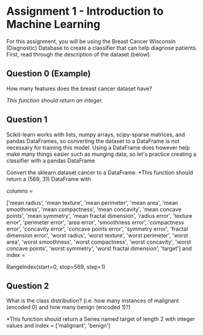# Assignment 1 - Introduction to Machine Learning


For this assignment, you will be using the Breast Cancer Wisconsin (Diagnostic) Database to create a classifier that can help diagnose patients. First, read through the description of the dataset (below).



## Question 0 (Example)

How many features does the breast cancer dataset have?

*This function should return an integer.*


## Question 1

Scikit-learn works with lists, numpy arrays, scipy-sparse matrices, and pandas DataFrames, so converting the dataset to a DataFrame is not necessary for training this model. Using a DataFrame does however help make many things easier such as munging data, so let's practice creating a classifier with a pandas DataFrame

Convert the sklearn.dataset cancer to a DataFrame.
*This function should return a (569, 31) DataFrame with

columns =

['mean radius', 'mean texture', 'mean perimeter', 'mean area',
'mean smoothness', 'mean compactness', 'mean concavity',
'mean concave points', 'mean symmetry', 'mean fractal dimension',
'radius error', 'texture error', 'perimeter error', 'area error',
'smoothness error', 'compactness error', 'concavity error',
'concave points error', 'symmetry error', 'fractal dimension error',
'worst radius', 'worst texture', 'worst perimeter', 'worst area',
'worst smoothness', 'worst compactness', 'worst concavity',
'worst concave points', 'worst symmetry', 'worst fractal dimension',
'target']
and index =

RangeIndex(start=0, stop=569, step=1)


## Question 2

What is the class distribution? (i.e. how many instances of malignant (encoded 0) and how many benign (encoded 1)?)

*This function should return a Series named target of length 2 with integer values and index = ['malignant', 'benign']



















